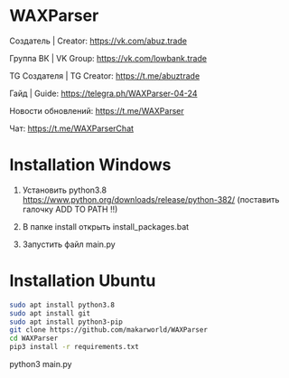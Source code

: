 # WAXParser
Создатель | Creator: https://vk.com/abuz.trade

Группа ВК | VK Group: https://vk.com/lowbank.trade

TG Создателя | TG Creator: https://t.me/abuztrade 

Гайд | Guide: https://telegra.ph/WAXParser-04-24

Новости обновлений: https://t.me/WAXParser

Чат: https://t.me/WAXParserChat

# Installation Windows

1. Установить python3.8 https://www.python.org/downloads/release/python-382/ (поставить галочку ADD TO PATH !!)

2. В папке install открыть install_packages.bat

3. Запустить файл main.py

# Installation Ubuntu
```bash
sudo apt install python3.8
sudo apt install git
sudo apt install python3-pip
git clone https://github.com/makarworld/WAXParser
cd WAXParser
pip3 install -r requirements.txt
```
python3 main.py
